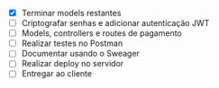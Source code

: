 - [X] Terminar models restantes
- [ ] Criptografar senhas e adicionar autenticação JWT
- [ ] Models, controllers e routes de pagamento
- [ ] Realizar testes no Postman
- [ ] Documentar usando o Sweager
- [ ] Realizar deploy no servidor
- [ ] Entregar ao cliente
